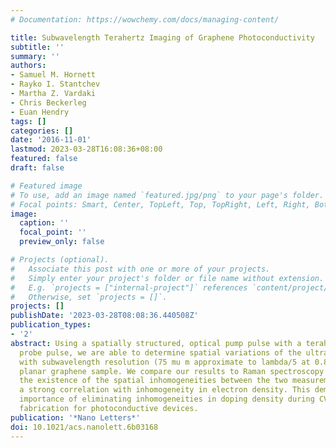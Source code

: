```yaml
---
# Documentation: https://wowchemy.com/docs/managing-content/

title: Subwavelength Terahertz Imaging of Graphene Photoconductivity
subtitle: ''
summary: ''
authors:
- Samuel M. Hornett
- Rayko I. Stantchev
- Martha Z. Vardaki
- Chris Beckerleg
- Euan Hendry
tags: []
categories: []
date: '2016-11-01'
lastmod: 2023-03-28T16:08:36+08:00
featured: false
draft: false

# Featured image
# To use, add an image named `featured.jpg/png` to your page's folder.
# Focal points: Smart, Center, TopLeft, Top, TopRight, Left, Right, BottomLeft, Bottom, BottomRight.
image:
  caption: ''
  focal_point: ''
  preview_only: false

# Projects (optional).
#   Associate this post with one or more of your projects.
#   Simply enter your project's folder or file name without extension.
#   E.g. `projects = ["internal-project"]` references `content/project/deep-learning/index.md`.
#   Otherwise, set `projects = []`.
projects: []
publishDate: '2023-03-28T08:08:36.440508Z'
publication_types:
- '2'
abstract: Using a spatially structured, optical pump pulse with a terahertz (THz)
  probe pulse, we are able to determine spatial variations of the ultrafast THz photoconductivity
  with subwavelength resolution (75 mu m approximate to lambda/5 at 0.8 THz) in a
  planar graphene sample. We compare our results to Raman spectroscopy and correlate
  the existence of the spatial inhomogeneities between the two measurements. We find
  a strong correlation with inhomogeneity in electron density. This demonstrates the
  importance of eliminating inhomogeneities in doping density during CVD growth and
  fabrication for photoconductive devices.
publication: '*Nano Letters*'
doi: 10.1021/acs.nanolett.6b03168
---
```

